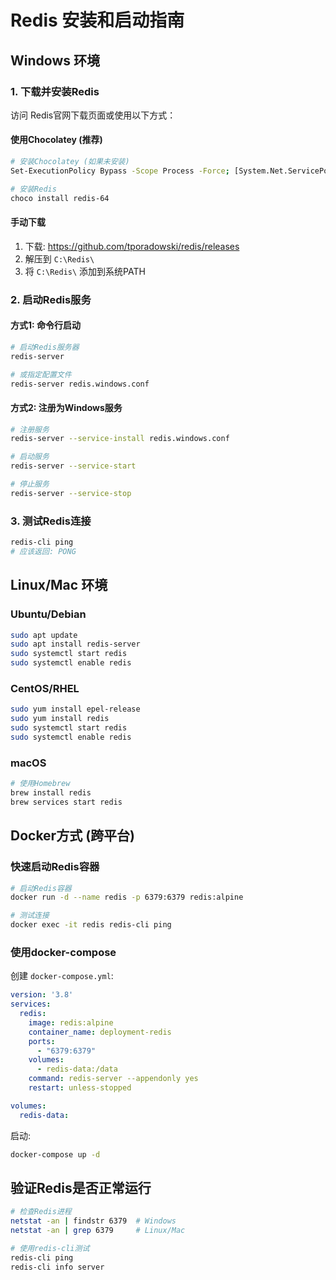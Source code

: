 # Redis 安装和启动指南

## Windows 环境

### 1. 下载并安装Redis
访问 Redis官网下载页面或使用以下方式：

#### 使用Chocolatey (推荐)
```bash
# 安装Chocolatey (如果未安装)
Set-ExecutionPolicy Bypass -Scope Process -Force; [System.Net.ServicePointManager]::SecurityProtocol = [System.Net.ServicePointManager]::SecurityProtocol -bor 3072; iex ((New-Object System.Net.WebClient).DownloadString('https://community.chocolatey.org/install.ps1'))

# 安装Redis
choco install redis-64
```

#### 手动下载
1. 下载: https://github.com/tporadowski/redis/releases
2. 解压到 `C:\Redis\` 
3. 将 `C:\Redis\` 添加到系统PATH

### 2. 启动Redis服务

#### 方式1: 命令行启动
```bash
# 启动Redis服务器
redis-server

# 或指定配置文件
redis-server redis.windows.conf
```

#### 方式2: 注册为Windows服务
```bash
# 注册服务
redis-server --service-install redis.windows.conf

# 启动服务
redis-server --service-start

# 停止服务
redis-server --service-stop
```

### 3. 测试Redis连接
```bash
redis-cli ping
# 应该返回: PONG
```

## Linux/Mac 环境

### Ubuntu/Debian
```bash
sudo apt update
sudo apt install redis-server
sudo systemctl start redis
sudo systemctl enable redis
```

### CentOS/RHEL
```bash
sudo yum install epel-release
sudo yum install redis
sudo systemctl start redis
sudo systemctl enable redis
```

### macOS
```bash
# 使用Homebrew
brew install redis
brew services start redis
```

## Docker方式 (跨平台)

### 快速启动Redis容器
```bash
# 启动Redis容器
docker run -d --name redis -p 6379:6379 redis:alpine

# 测试连接
docker exec -it redis redis-cli ping
```

### 使用docker-compose
创建 `docker-compose.yml`:
```yaml
version: '3.8'
services:
  redis:
    image: redis:alpine
    container_name: deployment-redis
    ports:
      - "6379:6379"
    volumes:
      - redis-data:/data
    command: redis-server --appendonly yes
    restart: unless-stopped

volumes:
  redis-data:
```

启动:
```bash
docker-compose up -d
```

## 验证Redis是否正常运行

```bash
# 检查Redis进程
netstat -an | findstr 6379  # Windows
netstat -an | grep 6379     # Linux/Mac

# 使用redis-cli测试
redis-cli ping
redis-cli info server
```